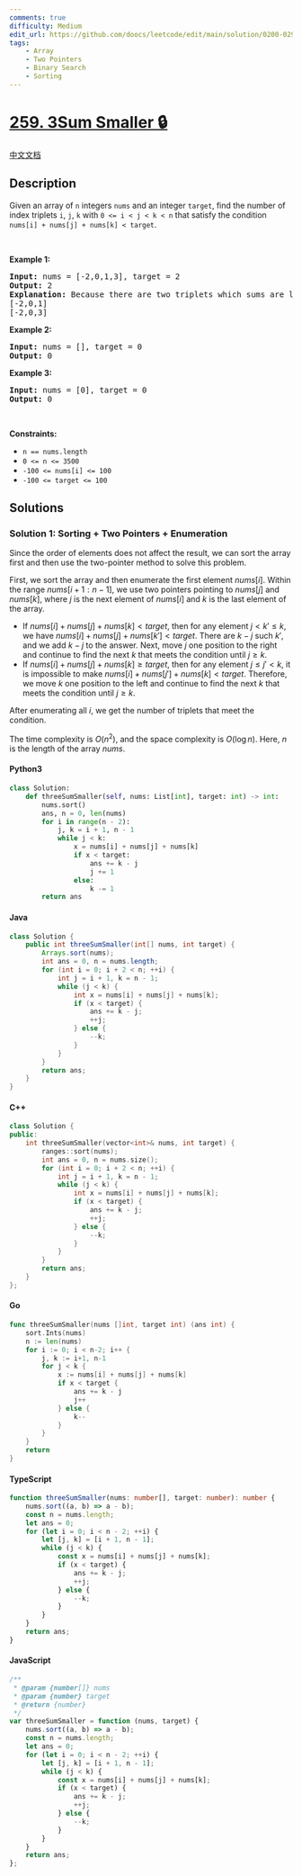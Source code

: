 ```yaml
---
comments: true
difficulty: Medium
edit_url: https://github.com/doocs/leetcode/edit/main/solution/0200-0299/0259.3Sum%20Smaller/README_EN.md
tags:
    - Array
    - Two Pointers
    - Binary Search
    - Sorting
---
```


<!-- problem:start -->

# [259. 3Sum Smaller 🔒](https://leetcode.com/problems/3sum-smaller)

[中文文档](/solution/0200-0299/0259.3Sum%20Smaller/README.md)

## Description

<!-- description:start -->

<p>Given an array of <code>n</code> integers <code>nums</code> and an integer&nbsp;<code>target</code>, find the number of index triplets <code>i</code>, <code>j</code>, <code>k</code> with <code>0 &lt;= i &lt; j &lt; k &lt; n</code> that satisfy the condition <code>nums[i] + nums[j] + nums[k] &lt; target</code>.</p>
<p>&nbsp;</p>
<p><strong class="example">Example 1:</strong></p>

<pre>
<strong>Input:</strong> nums = [-2,0,1,3], target = 2
<strong>Output:</strong> 2
<strong>Explanation:</strong> Because there are two triplets which sums are less than 2:
[-2,0,1]
[-2,0,3]
</pre>

<p><strong class="example">Example 2:</strong></p>

<pre>
<strong>Input:</strong> nums = [], target = 0
<strong>Output:</strong> 0
</pre>

<p><strong class="example">Example 3:</strong></p>

<pre>
<strong>Input:</strong> nums = [0], target = 0
<strong>Output:</strong> 0
</pre>

<p>&nbsp;</p>
<p><strong>Constraints:</strong></p>

<ul>
	<li><code>n == nums.length</code></li>
	<li><code>0 &lt;= n &lt;= 3500</code></li>
	<li><code>-100 &lt;= nums[i] &lt;= 100</code></li>
	<li><code>-100 &lt;= target &lt;= 100</code></li>
</ul>

<!-- description:end -->

## Solutions

<!-- solution:start -->

### Solution 1: Sorting + Two Pointers + Enumeration

Since the order of elements does not affect the result, we can sort the array first and then use the two-pointer method to solve this problem.

First, we sort the array and then enumerate the first element $\textit{nums}[i]$. Within the range $\textit{nums}[i+1:n-1]$, we use two pointers pointing to $\textit{nums}[j]$ and $\textit{nums}[k]$, where $j$ is the next element of $\textit{nums}[i]$ and $k$ is the last element of the array.

-   If $\textit{nums}[i] + \textit{nums}[j] + \textit{nums}[k] < \textit{target}$, then for any element $j \lt k' \leq k$, we have $\textit{nums}[i] + \textit{nums}[j] + \textit{nums}[k'] < \textit{target}$. There are $k - j$ such $k'$, and we add $k - j$ to the answer. Next, move $j$ one position to the right and continue to find the next $k$ that meets the condition until $j \geq k$.
-   If $\textit{nums}[i] + \textit{nums}[j] + \textit{nums}[k] \geq \textit{target}$, then for any element $j \leq j' \lt k$, it is impossible to make $\textit{nums}[i] + \textit{nums}[j'] + \textit{nums}[k] < \textit{target}$. Therefore, we move $k$ one position to the left and continue to find the next $k$ that meets the condition until $j \geq k$.

After enumerating all $i$, we get the number of triplets that meet the condition.

The time complexity is $O(n^2)$, and the space complexity is $O(\log n)$. Here, $n$ is the length of the array $\textit{nums}$.

<!-- tabs:start -->

#### Python3

```python
class Solution:
    def threeSumSmaller(self, nums: List[int], target: int) -> int:
        nums.sort()
        ans, n = 0, len(nums)
        for i in range(n - 2):
            j, k = i + 1, n - 1
            while j < k:
                x = nums[i] + nums[j] + nums[k]
                if x < target:
                    ans += k - j
                    j += 1
                else:
                    k -= 1
        return ans
```

#### Java

```java
class Solution {
    public int threeSumSmaller(int[] nums, int target) {
        Arrays.sort(nums);
        int ans = 0, n = nums.length;
        for (int i = 0; i + 2 < n; ++i) {
            int j = i + 1, k = n - 1;
            while (j < k) {
                int x = nums[i] + nums[j] + nums[k];
                if (x < target) {
                    ans += k - j;
                    ++j;
                } else {
                    --k;
                }
            }
        }
        return ans;
    }
}
```

#### C++

```cpp
class Solution {
public:
    int threeSumSmaller(vector<int>& nums, int target) {
        ranges::sort(nums);
        int ans = 0, n = nums.size();
        for (int i = 0; i + 2 < n; ++i) {
            int j = i + 1, k = n - 1;
            while (j < k) {
                int x = nums[i] + nums[j] + nums[k];
                if (x < target) {
                    ans += k - j;
                    ++j;
                } else {
                    --k;
                }
            }
        }
        return ans;
    }
};
```

#### Go

```go
func threeSumSmaller(nums []int, target int) (ans int) {
	sort.Ints(nums)
	n := len(nums)
	for i := 0; i < n-2; i++ {
		j, k := i+1, n-1
		for j < k {
			x := nums[i] + nums[j] + nums[k]
			if x < target {
				ans += k - j
				j++
			} else {
				k--
			}
		}
	}
	return
}
```

#### TypeScript

```ts
function threeSumSmaller(nums: number[], target: number): number {
    nums.sort((a, b) => a - b);
    const n = nums.length;
    let ans = 0;
    for (let i = 0; i < n - 2; ++i) {
        let [j, k] = [i + 1, n - 1];
        while (j < k) {
            const x = nums[i] + nums[j] + nums[k];
            if (x < target) {
                ans += k - j;
                ++j;
            } else {
                --k;
            }
        }
    }
    return ans;
}
```

#### JavaScript

```js
/**
 * @param {number[]} nums
 * @param {number} target
 * @return {number}
 */
var threeSumSmaller = function (nums, target) {
    nums.sort((a, b) => a - b);
    const n = nums.length;
    let ans = 0;
    for (let i = 0; i < n - 2; ++i) {
        let [j, k] = [i + 1, n - 1];
        while (j < k) {
            const x = nums[i] + nums[j] + nums[k];
            if (x < target) {
                ans += k - j;
                ++j;
            } else {
                --k;
            }
        }
    }
    return ans;
};
```

<!-- tabs:end -->

<!-- solution:end -->

<!-- problem:end -->
